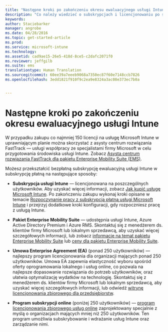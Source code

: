 ```yaml
---
title: "Następne kroki po zakończeniu okresu ewaluacyjnego usługi Intune | Microsoft Intune"
description: "Co należy wiedzieć o subskrypcjach i licencjonowaniu po skonfigurowaniu bezpłatnej, 30-dniowej wersji ewaluacyjnej usługi Intune"
keywords: 
author: Staciebarker
manager: angrobe
ms.date: 04/28/2016
ms.topic: get-started-article
ms.prod: 
ms.service: microsoft-intune
ms.technology: 
ms.assetid: cad9ae15-26e5-418d-8ce5-c2dafc2071f0
ms.reviewer: jeffgilb
ms.suite: ems
translationtype: Human Translation
ms.sourcegitcommit: 60ee39a7eeeb9068a7350ec87f60e7148ccb7826
ms.openlocfilehash: 3edd1821f910f9c2ea9e8324a3ac08e373ec7b0a


---
```


# Następne kroki po zakończeniu okresu ewaluacyjnego usługi Intune
W przypadku zakupu co najmniej 150 licencji na usługę Microsoft Intune w uprawniającym planie można skorzystać z asysty centrum rozwiązania FastTrack — usługi współpracy ze specjalistami firmy Microsoft w celu przygotowania środowiska usługi Intune. Zobacz [Asysta centrum rozwiązania FastTrack dla pakietu Enterprise Mobility Suite (EMS)](https://docs.microsoft.com/enterprise-mobility/Solutions/fasttrack-center-benefit-for-enterprise-mobility-suite-ems).

Możesz przekształcić bezpłatną subskrypcję ewaluacyjną usługi Intune w subskrypcję płatną na następujące sposoby:

-   **Subskrypcja usługi Intune** — licencjonowana na poszczególnych użytkowników. Aby uzyskać więcej informacji, zobacz [Jak kupić usługę Microsoft Intune](http://www.microsoft.com/en-us/server-cloud/products/microsoft-intune/Purchasing.aspx). Po zakończeniu zakupu wykonaj kroki opisane w temacie [Rozpoczynanie pracy z subskrypcją płatną usługi Microsoft Intune](/intune/get-started/start-with-a-paid-subscription-to-microsoft-intune) i przejrzyj dodatkowe kroki konfiguracji, gdy rozpoczniesz pracę z usługą Intune.

-   **Pakiet Enterprise Mobility Suite** — udostępnia usługi Intune, Azure Active Directory Premium i Azure RMS. Skontaktuj się z menedżerem ds. klientów firmy Microsoft lub lokalnym sprzedawcą, aby uzyskać więcej szczegółowych informacji, lub zobacz [informacje na temat pakietu Enterprise Mobility Suite](https://www.microsoft.com/en-us/server-cloud/enterprise-mobility/overview.aspx) lub [ceny dla pakietu Enterprise Mobility Suite](http://www.microsoft.com/en-us/server-cloud/products/enterprise-mobility-suite/Purchasing.aspx).

-   **Umowa Enterprise Agreement (EA)** (ponad 250 użytkowników) — najlepszy program licencjonowania dla organizacji mających ponad 250 użytkowników. Umowa EA zapewnia elastyczność wyboru spośród oferty oprogramowania lokalnego i usług online, co pozwala na najlepsze dopasowanie rozwiązania do potrzeb użytkowników, oraz ułatwia optymalizację wydatków na technologię. Skontaktuj się z menedżerem ds. klientów firmy Microsoft lub lokalnym sprzedawcą, aby uzyskać więcej szczegółowych informacji, lub odwiedź [witrynę licencjonowania zbiorowego dla przedsiębiorstw](http://www.microsoft.com/licensing/licensing-options/enterprise.aspx).

-   **Program subskrypcji online** (poniżej 250 użytkowników) — [program licencjonowania zbiorowego usług online](http://www.microsoft.com/licensing/online-services/default.aspx) zaprojektowany specjalnie z myślą o organizacjach mających mniej niż 250 użytkowników. Ten program umożliwia subskrybowanie i wdrażanie usług Intune oraz zarządzanie nimi.



<!--HONumber=Jul16_HO4-->


